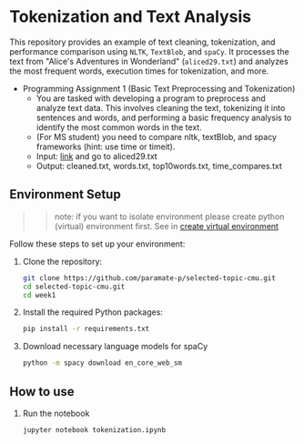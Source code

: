 # Tokenization and Text Analysis

This repository provides an example of text cleaning, tokenization, and performance comparison using `NLTK`, `TextBlob`, and `spaCy`. It processes the text from "Alice's Adventures in Wonderland" (`aliced29.txt`) and analyzes the most frequent words, execution times for tokenization, and more.


- Programming Assignment 1 (Basic Text
Preprocessing and Tokenization)
  - You are tasked with developing a program to preprocess and analyze
text data. This involves cleaning the text, tokenizing it into sentences
and words, and performing a basic frequency analysis to identify the
most common words in the text.
  - (For MS student) you need to compare nltk, textBlob, and spacy
frameworks (hint: use time or timeit).
  - Input: [link](https://corpus.canterbury.ac.nz/descriptions/)
     and go to aliced29.txt
  - Output: cleaned.txt, words.txt, top10words.txt, time_compares.txt


## Environment Setup
>> note: if you want to isolate environment please create python (virtual) environment first. See in [create virtual environment](https://docs.python.org/3/library/venv.html#creating-virtual-environments)

Follow these steps to set up your environment:

1. Clone the repository:
   ```bash
   git clone https://github.com/paramate-p/selected-topic-cmu.git
   cd selected-topic-cmu.git
   cd week1
   ```
   
2. Install the required Python packages:
   ```bash
   pip install -r requirements.txt
   ```
3. Download necessary language models for spaCy
   ```bash
   python -m spacy download en_core_web_sm
   ```

## How to use

1. Run the notebook
   ```bash
   jupyter notebook tokenization.ipynb
   ```

